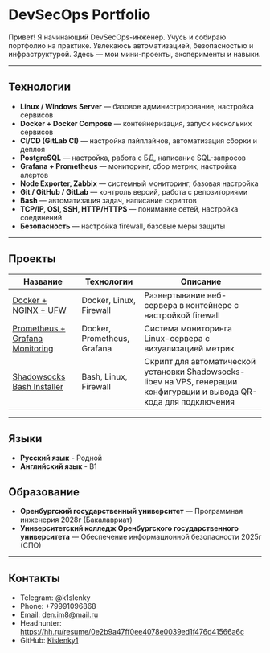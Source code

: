 # DevSecOps Portfolio

Привет! Я начинающий DevSecOps-инженер. Учусь и собираю портфолио на практике. Увлекаюсь автоматизацией, безопасностью и инфраструктурой. Здесь — мои мини-проекты, эксперименты и навыки.

---

## Технологии

- **Linux / Windows Server** — базовое администрирование, настройка сервисов
- **Docker + Docker Compose** — контейнеризация, запуск нескольких сервисов
- **CI/CD (GitLab CI)** — настройка пайплайнов, автоматизация сборки и деплоя
- **PostgreSQL** — настройка, работа с БД, написание SQL-запросов
- **Grafana + Prometheus** — мониторинг, сбор метрик, настройка алертов
- **Node Exporter, Zabbix** — системный мониторинг, базовая настройка
- **Git / GitHub / GitLab** — контроль версий, работа с репозиториями
- **Bash** — автоматизация задач, написание скриптов
- **TCP/IP, OSI, SSH, HTTP/HTTPS** — понимание сетей, настройка соединений
- **Безопасность** — настройка firewall, базовые меры защиты

---

## Проекты

| Название | Технологии | Описание |
|----------|------------|----------|
| [Docker + NGINX + UFW](https://github.com/Kislenky1/docker-nginx-ufw) | Docker, Linux, Firewall | Развертывание веб-сервера в контейнере с настройкой firewall |
| [Prometheus + Grafana Monitoring](https://github.com/Kislenky1/Prometheus-Grafana-Monitoring-Stack) | Docker, Prometheus, Grafana | Система мониторинга Linux-сервера с визуализацией метрик |
| [Shadowsocks Bash Installer](https://github.com/Kislenky1/shadowsocks) | Bash, Linux, Firewall | Скрипт для автоматической установки Shadowsocks-libev на VPS, генерации конфигурации и вывода QR-кода для подключения |

---

## Языки

- **Русский язык** - Родной
- **Английский язык** - B1

## Образование

- **Оренбургский государственный университет** — Программная инженерия 2028г (Бакалавриат)
- **Университетский колледж Оренбургского государственного университета** — Обеспечение информационной безопасности 2025г (СПО)

---

## Контакты

- Telegram: @k1slenky 
- Phone: +79991096868
- Email: den.im8@mail.ru
- Headhunter: https://hh.ru/resume/0e2b9a47ff0ee4078e0039ed1f476d41566a6c
- GitHub: [Kislenky1](https://github.com/Kislenky1)
